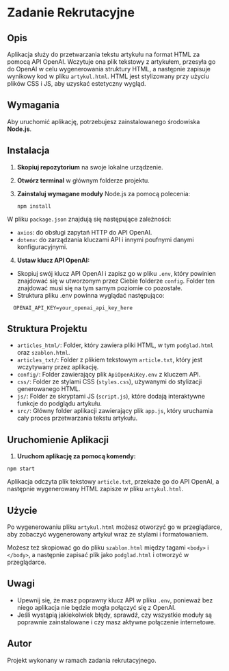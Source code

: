 # Zadanie Rekrutacyjne

## Opis

Aplikacja służy do przetwarzania tekstu artykułu na format HTML za pomocą API OpenAI. Wczytuje ona plik tekstowy z artykułem, 
przesyła go do OpenAI w celu wygenerowania struktury HTML, a następnie zapisuje wynikowy kod w pliku `artykul.html`. 
HTML jest stylizowany przy użyciu plików CSS i JS, aby uzyskać estetyczny wygląd.

## Wymagania

Aby uruchomić aplikację, potrzebujesz zainstalowanego środowiska **Node.js**.

## Instalacja

1. **Skopiuj repozytorium** na swoje lokalne urządzenie.
2. **Otwórz terminal** w głównym folderze projektu.
3. **Zainstaluj wymagane moduły** Node.js za pomocą polecenia:

   ```
   npm install
W pliku `package.json` znajdują się następujące zależności:

* `axios`: do obsługi zapytań HTTP do API OpenAI.
* `dotenv`: do zarządzania kluczami API i innymi poufnymi danymi konfiguracyjnymi.
 
4. **Ustaw klucz API OpenAI:**

* Skopiuj swój klucz API OpenAI i zapisz go w pliku `.env`, który powinien znajdować się w utworzonym przez Ciebie folderze `config`. Folder ten znajdować musi się na tym samym poziomie co pozostałe.
* Struktura pliku .env powinna wyglądać następująco:
```
  OPENAI_API_KEY=your_openai_api_key_here
```
## Struktura Projektu

* `articles_html/`: Folder, który zawiera pliki HTML, w tym `podglad.html` oraz `szablon.html`.
* `articles_txt/`: Folder z plikiem tekstowym `article.txt`, który jest wczytywany przez aplikację.
* `config/`: Folder zawierający plik `ApiOpenAiKey.env` z kluczem API.
* `css/`: Folder ze stylami CSS (`styles.css`), używanymi do stylizacji generowanego HTML.
* `js/`: Folder ze skryptami JS (`script.js`), które dodają interaktywne funkcje do podglądu artykułu.
* `src/`: Główny folder aplikacji zawierający plik `app.js`, który uruchamia cały proces przetwarzania tekstu artykułu.
  
## Uruchomienie Aplikacji
1. **Uruchom aplikację za pomocą komendy:**
```
npm start
```
Aplikacja odczyta plik tekstowy `article.txt`, przekaże go do API OpenAI, a następnie wygenerowany HTML zapisze w pliku `artykul.html`.

## Użycie
Po wygenerowaniu pliku `artykul.html` możesz otworzyć go w przeglądarce, aby zobaczyć wygenerowany artykuł wraz ze stylami i formatowaniem.

Możesz też skopiować go do pliku `szablon.html` między tagami `<body>` i `</body>`, a następnie zapisać plik jako `podglad.html` i otworzyć w przeglądarce.

## Uwagi
* Upewnij się, że masz poprawny klucz API w pliku `.env`, ponieważ bez niego aplikacja nie będzie mogła połączyć się z OpenAI.
* Jeśli wystąpią jakiekolwiek błędy, sprawdź, czy wszystkie moduły są poprawnie zainstalowane i czy masz aktywne połączenie internetowe.
  
## Autor
Projekt wykonany w ramach zadania rekrutacyjnego.
